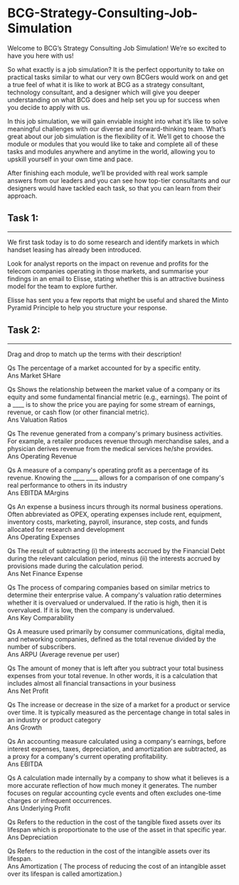 # BCG-Strategy-Consulting-Job-Simulation

Welcome to BCG’s Strategy Consulting Job Simulation! We’re so excited to have you here with us!


So what exactly is a job simulation? It is the perfect opportunity to take on practical tasks similar to what our very own BCGers would work on and get a true feel of what it is like to work at BCG as a strategy consultant, technology consultant, and a designer which will give you deeper understanding on what BCG does and help set you up for success when you decide to apply with us.

In this job simulation, we will gain enviable insight into what it’s like to solve meaningful challenges with our diverse and forward-thinking team. What’s great about our job simulation is the flexibility of it. We’ll get to choose the module or modules that you would like to take and complete all of these tasks and modules anywhere and anytime in the world, allowing you to upskill yourself in your own time and pace.

After finishing each module, we’ll be provided with real work sample answers from our leaders and you can see how top-tier consultants and our designers would have tackled each task, so that you can learn from their approach.

<h2><b>Task 1:</b></h2>
<hr>

We first task today is to do some research and identify markets in which handset leasing has already been introduced.

Look for analyst reports on the impact on revenue and profits for the telecom companies operating in those markets, and summarise your findings in an email to Elisse, stating whether this is an attractive business model for the team to explore further.

Elisse has sent you a few reports that might be useful and shared the Minto Pyramid Principle to help you structure your response. 

<h2><b>Task 2:</b></h2>
<hr>

Drag and drop to match up the terms with their description!

Qs The percentage of a market accounted for by a specific entity. 
<br>
Ans Market SHare

Qs Shows the relationship between the market value of a company or its equity and some fundamental financial metric (e.g., earnings). The point of a ____ is to show the price you are paying for some stream of earnings, revenue, or cash flow (or other financial metric).
<br>
Ans Valuation Ratios

Qs The revenue generated from a company's primary business activities. For example, a retailer produces revenue through merchandise sales, and a physician derives revenue from the medical services he/she provides.
<br>
Ans Operating Revenue

Qs A measure of a company's operating profit as a percentage of its revenue. Knowing the ____ ____ allows for a comparison of one company's real performance to others in its industry
<br>
Ans EBITDA MArgins

Qs An expense a business incurs through its normal business operations. Often abbreviated as OPEX, operating expenses include rent, equipment, inventory costs, marketing, payroll, insurance, step costs, and funds allocated for research and development
<br>
Ans Operating Expenses

Qs The result of subtracting (i) the interests accrued by the Financial Debt during the relevant calculation period, minus (ii) the interests accrued by provisions made during the calculation period.
<br>
Ans Net Finance Expense

Qs The process of comparing companies based on similar metrics to determine their enterprise value. A company's valuation ratio determines whether it is overvalued or undervalued. If the ratio is high, then it is overvalued. If it is low, then the company is undervalued.
<br>
Ans Key Comparability

Qs A measure used primarily by consumer communications, digital media, and networking companies, defined as the total revenue divided by the number of subscribers.
<br>
Ans ARPU (Average revenue per user)

Qs The amount of money that is left after you subtract your total business expenses from your total revenue. In other words, it is a calculation that includes almost all financial transactions in your business
<br>
Ans Net Profit

Qs The increase or decrease in the size of a market for a product or service over time. It is typically measured as the percentage change in total sales in an industry or product category
<br>
Ans Growth

Qs An accounting measure calculated using a company's earnings, before interest expenses, taxes, depreciation, and amortization are subtracted, as a proxy for a company's current operating profitability.
<br>
Ans EBITDA

Qs A calculation made internally by a company to show what it believes is a more accurate reflection of how much money it generates. The number focuses on regular accounting cycle events and often excludes one-time charges or infrequent occurrences.
<br>
Ans Underlying Profit

Qs Refers to the reduction in the cost of the tangible fixed assets over its lifespan which is proportionate to the use of the asset in that specific year.
<br>
Ans Depreciation

Qs Refers to the reduction in the cost of the intangible assets over its lifespan.
<br>
Ans Amortization ( The process of reducing the cost of an intangible asset over its lifespan is called amortization.)



